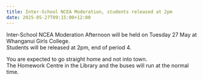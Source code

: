 ```yaml
---
title: Inter-School NCEA Moderation, students released at 2pm
date: 2025-05-27T09:15:00+12:00
---
```

Inter-School NCEA Moderation Afternoon will be held on Tuesday 27 May at Whanganui Girls College.  
Students will be released at 2pm, end of period 4.  

You are expected to go straight home and not into town.  
The Homework Centre in the Library and the buses will run at the normal time.

